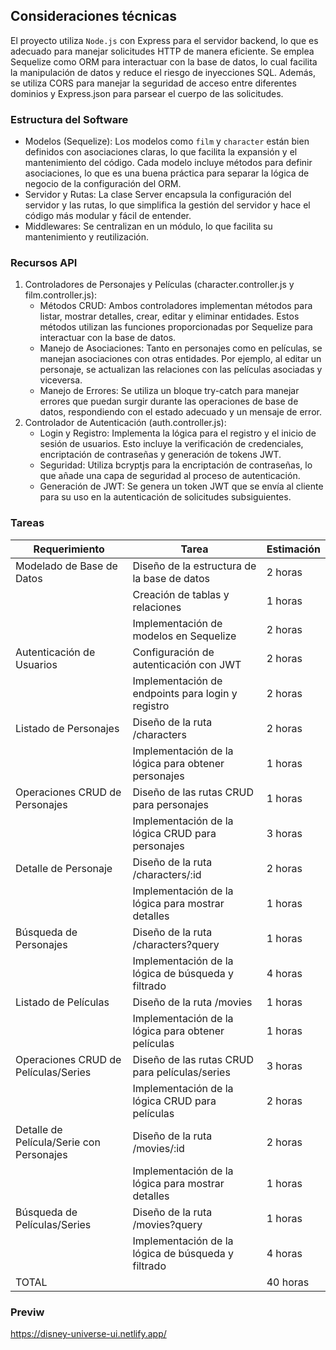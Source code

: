 ## Consideraciones técnicas

El proyecto utiliza `Node.js` con Express para el servidor backend, lo que es adecuado para manejar solicitudes HTTP de manera eficiente. Se emplea Sequelize como ORM para interactuar con la base de datos, lo cual facilita la manipulación de datos y reduce el riesgo de inyecciones SQL. Además, se utiliza CORS para manejar la seguridad de acceso entre diferentes dominios y Express.json para parsear el cuerpo de las solicitudes.

### Estructura del Software

- Modelos (Sequelize): Los modelos como `film` y `character` están bien definidos con asociaciones claras, lo que facilita la expansión y el mantenimiento del código. Cada modelo incluye métodos para definir asociaciones, lo que es una buena práctica para separar la lógica de negocio de la configuración del ORM.
- Servidor y Rutas: La clase Server encapsula la configuración del servidor y las rutas, lo que simplifica la gestión del servidor y hace el código más modular y fácil de entender.
- Middlewares: Se centralizan en un módulo, lo que facilita su mantenimiento y reutilización.

### Recursos API

1. Controladores de Personajes y Películas (character.controller.js y film.controller.js):
   - Métodos CRUD: Ambos controladores implementan métodos para listar, mostrar detalles, crear, editar y eliminar entidades. Estos métodos utilizan las funciones proporcionadas por Sequelize para interactuar con la base de datos.
   - Manejo de Asociaciones: Tanto en personajes como en películas, se manejan asociaciones con otras entidades. Por ejemplo, al editar un personaje, se actualizan las relaciones con las películas asociadas y viceversa.
   - Manejo de Errores: Se utiliza un bloque try-catch para manejar errores que puedan surgir durante las operaciones de base de datos, respondiendo con el estado adecuado y un mensaje de error.
2. Controlador de Autenticación (auth.controller.js):
   - Login y Registro: Implementa la lógica para el registro y el inicio de sesión de usuarios. Esto incluye la verificación de credenciales, encriptación de contraseñas y generación de tokens JWT.
   - Seguridad: Utiliza bcryptjs para la encriptación de contraseñas, lo que añade una capa de seguridad al proceso de autenticación.
   - Generación de JWT: Se genera un token JWT que se envía al cliente para su uso en la autenticación de solicitudes subsiguientes.

### Tareas

| Requerimiento                            | Tarea                                               | Estimación |
| ---------------------------------------- | --------------------------------------------------- | ---------- |
| Modelado de Base de Datos                | Diseño de la estructura de la base de datos         | 2 horas    |
|                                          | Creación de tablas y relaciones                     | 1 horas    |
|                                          | Implementación de modelos en Sequelize              | 2 horas    |
| Autenticación de Usuarios                | Configuración de autenticación con JWT              | 2 horas    |
|                                          | Implementación de endpoints para login y registro   | 2 horas    |
| Listado de Personajes                    | Diseño de la ruta /characters                       | 2 horas    |
|                                          | Implementación de la lógica para obtener personajes | 1 horas    |
| Operaciones CRUD de Personajes           | Diseño de las rutas CRUD para personajes            | 1 horas    |
|                                          | Implementación de la lógica CRUD para personajes    | 3 horas    |
| Detalle de Personaje                     | Diseño de la ruta /characters/:id                   | 2 horas    |
|                                          | Implementación de la lógica para mostrar detalles   | 1 horas    |
| Búsqueda de Personajes                   | Diseño de la ruta /characters?query                 | 1 horas    |
|                                          | Implementación de la lógica de búsqueda y filtrado  | 4 horas    |
| Listado de Películas                     | Diseño de la ruta /movies                           | 1 horas    |
|                                          | Implementación de la lógica para obtener películas  | 1 horas    |
| Operaciones CRUD de Películas/Series     | Diseño de las rutas CRUD para películas/series      | 3 horas    |
|                                          | Implementación de la lógica CRUD para películas     | 2 horas    |
| Detalle de Película/Serie con Personajes | Diseño de la ruta /movies/:id                       | 2 horas    |
|                                          | Implementación de la lógica para mostrar detalles   | 1 horas    |
| Búsqueda de Películas/Series             | Diseño de la ruta /movies?query                     | 1 horas    |
|                                          | Implementación de la lógica de búsqueda y filtrado  | 4 horas    |
| TOTAL                                    |                                                     | 40 horas   |

### Previw

https://disney-universe-ui.netlify.app/
